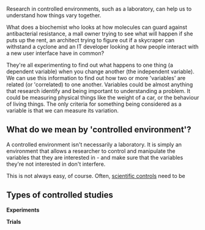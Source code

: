 Research in controlled environments, such as a laboratory, can help us to understand how things vary together.

What does a biochemist who looks at how molecules can guard against antibacterial resistance, a mall owner trying to see what will happen if she puts up the rent, an architect trying to figure out if a skycraper can withstand a cyclone and an IT developer looking at how people interact with a new user interface have in common?

They're all experimenting to find out what happens to one thing (a dependent variable) when you change another (the independent variable).  We can use this information to find out how two or more 'variables' are related (or 'correlated) to one another.  Variables could be almost anything that research identify and being important to understanding a problem.  It could be measuring physical things like the weight of a car, or the behaviour of living things.  The only criteria for something being considered as a variable is that we can measure its variation.


## What do we mean by 'controlled environment'?

A controlled environment isn't necessarily a laboratory.  It is simply an environment that allows a researcher to control and manipulate the variables that they are interested in - and make sure that the variables they're not interested in don't interfere.

This is not always easy, of course.  Often, [scientific controls](https://en.wikipedia.org/wiki/Scientific_control) need to be 



## Types of controlled studies

__Experiments__

__Trials__

